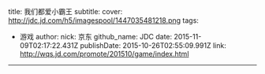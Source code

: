 title: 我们都爱小霸王
subtitle: 
cover: http://jdc.jd.com/h5/imagespool/1447035481218.png
tags:
  - 游戏
author:
  nick: 京东
  github_name: JDC
date: 2015-11-09T02:17:22.431Z
publishDate: 2015-10-26T02:55:09.991Z
link: http://wqs.jd.com/promote/201510/game/index.html
---